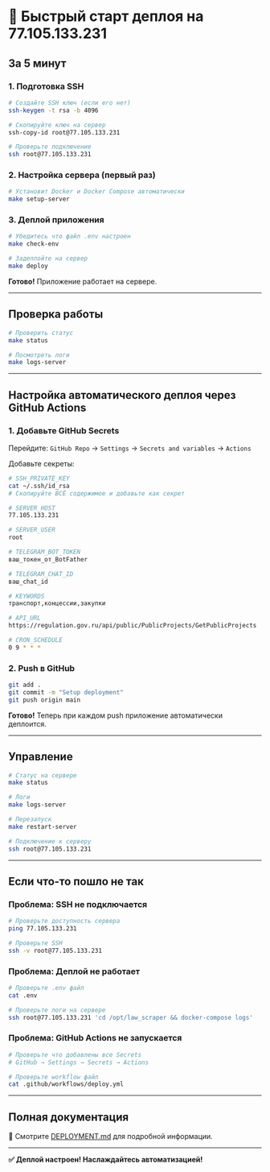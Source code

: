 # 🚀 Быстрый старт деплоя на 77.105.133.231

## За 5 минут

### 1. Подготовка SSH

```bash
# Создайте SSH ключ (если его нет)
ssh-keygen -t rsa -b 4096

# Скопируйте ключ на сервер
ssh-copy-id root@77.105.133.231

# Проверьте подключение
ssh root@77.105.133.231
```

### 2. Настройка сервера (первый раз)

```bash
# Установит Docker и Docker Compose автоматически
make setup-server
```

### 3. Деплой приложения

```bash
# Убедитесь что файл .env настроен
make check-env

# Задеплойте на сервер
make deploy
```

**Готово!** Приложение работает на сервере.

---

## Проверка работы

```bash
# Проверить статус
make status

# Посмотреть логи
make logs-server
```

---

## Настройка автоматического деплоя через GitHub Actions

### 1. Добавьте GitHub Secrets

Перейдите: `GitHub Repo` → `Settings` → `Secrets and variables` → `Actions`

Добавьте секреты:

```bash
# SSH_PRIVATE_KEY
cat ~/.ssh/id_rsa
# Скопируйте ВСЁ содержимое и добавьте как секрет

# SERVER_HOST
77.105.133.231

# SERVER_USER
root

# TELEGRAM_BOT_TOKEN
ваш_токен_от_BotFather

# TELEGRAM_CHAT_ID
ваш_chat_id

# KEYWORDS
транспорт,концессии,закупки

# API_URL
https://regulation.gov.ru/api/public/PublicProjects/GetPublicProjects

# CRON_SCHEDULE
0 9 * * *
```

### 2. Push в GitHub

```bash
git add .
git commit -m "Setup deployment"
git push origin main
```

**Готово!** Теперь при каждом push приложение автоматически деплоится.

---

## Управление

```bash
# Статус на сервере
make status

# Логи
make logs-server

# Перезапуск
make restart-server

# Подключение к серверу
ssh root@77.105.133.231
```

---

## Если что-то пошло не так

### Проблема: SSH не подключается

```bash
# Проверьте доступность сервера
ping 77.105.133.231

# Проверьте SSH
ssh -v root@77.105.133.231
```

### Проблема: Деплой не работает

```bash
# Проверьте .env файл
cat .env

# Проверьте логи на сервере
ssh root@77.105.133.231 'cd /opt/law_scraper && docker-compose logs'
```

### Проблема: GitHub Actions не запускается

```bash
# Проверьте что добавлены все Secrets
# GitHub → Settings → Secrets → Actions

# Проверьте workflow файл
cat .github/workflows/deploy.yml
```

---

## Полная документация

📖 Смотрите [DEPLOYMENT.md](DEPLOYMENT.md) для подробной информации.

---

**✅ Деплой настроен! Наслаждайтесь автоматизацией!**

